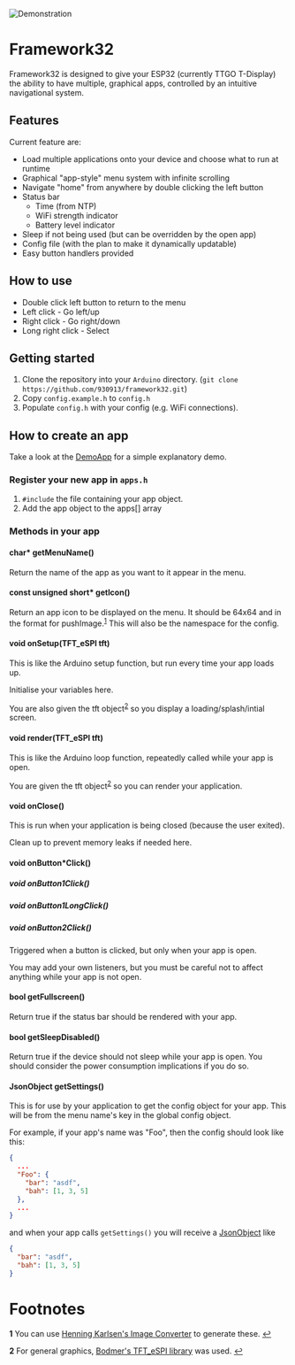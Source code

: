 ![Demonstration](media/demo.gif)

# Framework32

Framework32 is designed to give your ESP32 (currently TTGO T-Display) the ability
to have multiple, graphical apps, controlled by an intuitive navigational system.

## Features

Current feature are:
- Load multiple applications onto your device and choose what to run at runtime
- Graphical "app-style" menu system with infinite scrolling
- Navigate "home" from anywhere by double clicking the left button
- Status bar
  - Time (from NTP)
  - WiFi strength indicator
  - Battery level indicator
- Sleep if not being used (but can be overridden by the open app)
- Config file (with the plan to make it dynamically updatable)
- Easy button handlers provided


## How to use

- Double click left button to return to the menu
- Left click - Go left/up
- Right click - Go right/down
- Long right click - Select

## Getting started

1. Clone the repository into your `Arduino` directory. (`git clone https://github.com/930913/framework32.git`)
2. Copy `config.example.h` to `config.h`
3. Populate `config.h` with your config (e.g. WiFi connections).

## How to create an app

Take a look at the [DemoApp](DemoApp.h) for a simple explanatory demo.

### Register your new app in `apps.h`

1. `#include` the file containing your app object.
2. Add the app object to the apps[] array

### Methods in your app

#### char* getMenuName()

Return the name of the app as you want to it appear in the menu.

#### const unsigned short* getIcon()

Return an app icon to be displayed on the menu. It should be 64x64 and in the format for pushImage.<sup id="a1">[1](#f1)</sup>
This will also be the namespace for the config.

#### void onSetup(TFT_eSPI tft)

This is like the Arduino setup function, but run every time your app loads up.

Initialise your variables here.

You are also given the tft object<sup id="a2">[2](#f2)</sup> so you display a loading/splash/intial screen.

#### void render(TFT_eSPI tft)

This is like the Arduino loop function, repeatedly called while your app is open.

You are given the tft object<sup id="a3">[2](#f2)</sup> so you can render your application.

#### void onClose()

This is run when your application is being closed (because the user exited).

Clean up to prevent memory leaks if needed here.

#### void onButton*Click()
##### void onButton1Click()
##### void onButton1LongClick()
##### void onButton2Click()

Triggered when a button is clicked, but only when your app is open.

You may add your own listeners, but you must be careful not to affect anything while your app is not open.

#### bool getFullscreen()

Return true if the status bar should be rendered with your app.

#### bool getSleepDisabled()

Return true if the device should not sleep while your app is open. You should consider the power consumption implications if you do so.

#### JsonObject getSettings()

This is for use by your application to get the config object for your app. This will be from the menu name's key in the global config object.

For example, if your app's name was "Foo", then the config should look like this:
```json
{
  ...
  "Foo": {
    "bar": "asdf",
    "bah": [1, 3, 5]
  },
  ...
}
```
and when your app calls `getSettings()` you will receive a [JsonObject](https://arduinojson.org/v6/api/jsonobject/) like
```json
{
  "bar": "asdf",
  "bah": [1, 3, 5]
}
```

# Footnotes

<b id="f1">1</b> You can use [Henning Karlsen's Image Converter](http://www.rinkydinkelectronics.com/t_imageconverter565.php) to generate these. [↩](#a2)

<b id="f2">2</b> For general graphics, [Bodmer's TFT_eSPI library](https://github.com/Bodmer/TFT_eSPI) was used. [↩](#a1)

